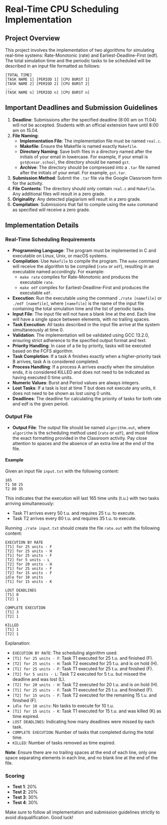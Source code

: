 # Real-Time CPU Scheduling Implementation

## Project Overview

This project involves the implementation of two algorithms for simulating real-time systems: Rate-Monotonic (rate) and Earliest-Deadline-First (edf). The total simulation time and the periodic tasks to be scheduled will be described in an input file formatted as follows:

```
[TOTAL TIME]
[TASK NAME 1] [PERIOD 1] [CPU BURST 1]
[TASK NAME 2] [PERIOD 2] [CPU BURST 2]
...
[TASK NAME n] [PERIOD n] [CPU BURST n]
```

## Important Deadlines and Submission Guidelines

1. **Deadline**: Submissions after the specified deadline (8:00 am on 11.04) will not be accepted. Students with an official extension have until 8:00 am on 15.04.
2. **File Naming**:
    - **Implementation File**: The implementation file must be named `real.c`.
    - **Makefile**: Ensure the Makefile is named exactly `Makefile`.
    - **Directory Naming**: Save both files in a directory named after the initials of your email in lowercase. For example, if your email is `gst@cesar.school`, the directory should be named `gst`.
    - **Archive**: The directory should be compressed into a `.tar` file named after the initials of your email. For example, `gst.tar`.
3. **Submission Method**: Submit the `.tar` file via the Google Classroom form for the activity.
4. **File Contents**: The directory should only contain `real.c` and `Makefile`. Any additional files will result in a zero grade.
5. **Originality**: Any detected plagiarism will result in a zero grade.
6. **Compilation**: Submissions that fail to compile using the `make` command as specified will receive a zero grade.

## Implementation Details

### Real-Time Scheduling Requirements

- **Programming Language**: The program must be implemented in C and executable on Linux, Unix, or macOS systems.
- **Compilation**: Use `Makefile` to compile the program. The `make` command will receive the algorithm to be compiled (`rate` or `edf`), resulting in an executable named accordingly. For example:
  - `make rate` compiles for Rate-Monotonic and produces the executable `rate`.
  - `make edf` compiles for Earliest-Deadline-First and produces the executable `edf`.
- **Execution**: Run the executable using the command `./rate [namefile]` or `./edf [namefile]`, where `[namefile]` is the name of the input file containing the total simulation time and the list of periodic tasks.
- **Input File**: The input file will not have a blank line at the end. Each line will have a single space between elements, with no trailing spaces.
- **Task Execution**: All tasks described in the input file arrive at the system simultaneously at time 0.
- **Validation**: The implementation will be validated using GCC 13.2.0, ensuring strict adherence to the specified output format and text.
- **Priority Handling**: In case of a tie by priority, tasks will be executed based on the FCFS algorithm.
- **Task Completion**: If a task A finishes exactly when a higher-priority task B arrives, task A is considered completed.
- **Process Handling**: If a process A arrives exactly when the simulation ends, it is considered KILLED and does not need to be indicated as having executed 0 time units.
- **Numeric Values**: Burst and Period values are always integers.
- **Lost Tasks**: If a task is lost at time T but does not execute any units, it does not need to be shown as lost using 0 units.
- **Deadlines**: The deadline for calculating the priority of tasks for both rate and edf is the given period.

### Output File

- **Output File**: The output file should be named `algorithm.out`, where `algorithm` is the scheduling method used (`rate` or `edf`), and must follow the exact formatting provided in the Classroom activity. Pay close attention to spaces and the absence of an extra line at the end of the file.

#### Example

Given an input file `input.txt` with the following content:

```
165
T1 50 25
T2 80 35
```

This indicates that the execution will last 165 time units (t.u.) with two tasks arriving simultaneously:
- Task T1 arrives every 50 t.u. and requires 25 t.u. to execute.
- Task T2 arrives every 80 t.u. and requires 35 t.u. to execute.

Running `./rate input.txt` should create the file `rate.out` with the following content:

```
EXECUTION BY RATE
[T1] for 25 units - F
[T2] for 25 units - H
[T1] for 25 units - F
[T2] for 5 units - L
[T2] for 20 units - H
[T1] for 25 units - F
[T2] for 15 units - F
idle for 10 units
[T1] for 15 units - K

LOST DEADLINES
[T1] 0
[T2] 1

COMPLETE EXECUTION
[T1] 3
[T2] 1

KILLED
[T1] 1
[T2] 1
```

Explanation:
- `EXECUTION BY RATE`: The scheduling algorithm used.
- `[T1] for 25 units - F`: Task T1 executed for 25 t.u. and finished (F).
- `[T2] for 25 units - H`: Task T2 executed for 25 t.u. and is on hold (H).
- `[T1] for 25 units - F`: Task T1 executed for 25 t.u. and finished (F).
- `[T2] for 5 units - L`: Task T2 executed for 5 t.u. but missed the deadline and was lost (L).
- `[T2] for 20 units - H`: Task T2 executed for 20 t.u. and is on hold (H).
- `[T1] for 25 units - F`: Task T1 executed for 25 t.u. and finished (F).
- `[T2] for 15 units - F`: Task T2 executed for the remaining 15 t.u. and finished (F).
- `idle for 10 units`: No tasks to execute for 10 t.u.
- `[T1] for 15 units - K`: Task T1 executed for 15 t.u. and was killed (K) as time expired.
- `LOST DEADLINES`: Indicating how many deadlines were missed by each task.
- `COMPLETE EXECUTION`: Number of tasks that completed during the total time.
- `KILLED`: Number of tasks removed as time expired.

**Note**: Ensure there are no trailing spaces at the end of each line, only one space separating elements in each line, and no blank line at the end of the file.

### Scoring

- **Test 1**: 20%
- **Test 2**: 20%
- **Test 3**: 30%
- **Test 4**: 30%

Make sure to follow all implementation and submission guidelines strictly to avoid disqualification. Good luck!
